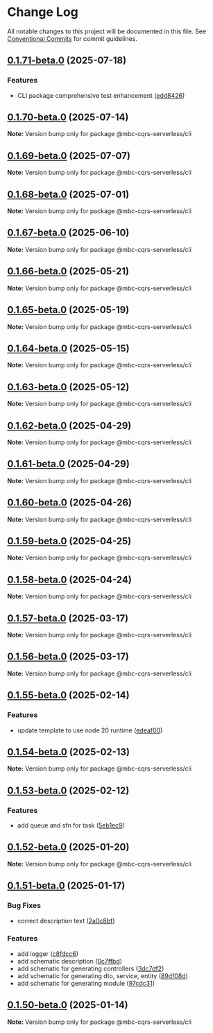 # Change Log

All notable changes to this project will be documented in this file.
See [Conventional Commits](https://conventionalcommits.org) for commit guidelines.

## [0.1.71-beta.0](https://github.com/mbc-net/mbc-cqrs-serverless/compare/v0.1.70-beta.0...v0.1.71-beta.0) (2025-07-18)

### Features

- CLI package comprehensive test enhancement ([edd8426](https://github.com/mbc-net/mbc-cqrs-serverless/commit/edd842662d90f5c1609cde332456489cd6f80062))

## [0.1.70-beta.0](https://github.com/mbc-net/mbc-cqrs-serverless/compare/v0.1.69-beta.0...v0.1.70-beta.0) (2025-07-14)

**Note:** Version bump only for package @mbc-cqrs-serverless/cli

## [0.1.69-beta.0](https://github.com/mbc-net/mbc-cqrs-serverless/compare/v0.1.68-beta.0...v0.1.69-beta.0) (2025-07-07)

**Note:** Version bump only for package @mbc-cqrs-serverless/cli

## [0.1.68-beta.0](https://github.com/mbc-net/mbc-cqrs-serverless/compare/v0.1.67-beta.0...v0.1.68-beta.0) (2025-07-01)

**Note:** Version bump only for package @mbc-cqrs-serverless/cli

## [0.1.67-beta.0](https://github.com/mbc-net/mbc-cqrs-serverless/compare/v0.1.66-beta.0...v0.1.67-beta.0) (2025-06-10)

**Note:** Version bump only for package @mbc-cqrs-serverless/cli

## [0.1.66-beta.0](https://github.com/mbc-net/mbc-cqrs-serverless/compare/v0.1.65-beta.0...v0.1.66-beta.0) (2025-05-21)

**Note:** Version bump only for package @mbc-cqrs-serverless/cli

## [0.1.65-beta.0](https://github.com/mbc-net/mbc-cqrs-serverless/compare/v0.1.64-beta.0...v0.1.65-beta.0) (2025-05-19)

**Note:** Version bump only for package @mbc-cqrs-serverless/cli

## [0.1.64-beta.0](https://github.com/mbc-net/mbc-cqrs-serverless/compare/v0.1.63-beta.0...v0.1.64-beta.0) (2025-05-15)

**Note:** Version bump only for package @mbc-cqrs-serverless/cli

## [0.1.63-beta.0](https://github.com/mbc-net/mbc-cqrs-serverless/compare/v0.1.62-beta.0...v0.1.63-beta.0) (2025-05-12)

**Note:** Version bump only for package @mbc-cqrs-serverless/cli

## [0.1.62-beta.0](https://github.com/mbc-net/mbc-cqrs-serverless/compare/v0.1.61-beta.0...v0.1.62-beta.0) (2025-04-29)

**Note:** Version bump only for package @mbc-cqrs-serverless/cli

## [0.1.61-beta.0](https://github.com/mbc-net/mbc-cqrs-serverless/compare/v0.1.60-beta.0...v0.1.61-beta.0) (2025-04-29)

**Note:** Version bump only for package @mbc-cqrs-serverless/cli

## [0.1.60-beta.0](https://github.com/mbc-net/mbc-cqrs-serverless/compare/v0.1.59-beta.0...v0.1.60-beta.0) (2025-04-26)

**Note:** Version bump only for package @mbc-cqrs-serverless/cli

## [0.1.59-beta.0](https://github.com/mbc-net/mbc-cqrs-serverless/compare/v0.1.58-beta.0...v0.1.59-beta.0) (2025-04-25)

**Note:** Version bump only for package @mbc-cqrs-serverless/cli

## [0.1.58-beta.0](https://github.com/mbc-net/mbc-cqrs-serverless/compare/v0.1.57-beta.0...v0.1.58-beta.0) (2025-04-24)

**Note:** Version bump only for package @mbc-cqrs-serverless/cli

## [0.1.57-beta.0](https://github.com/mbc-net/mbc-cqrs-serverless/compare/v0.1.56-beta.0...v0.1.57-beta.0) (2025-03-17)

**Note:** Version bump only for package @mbc-cqrs-serverless/cli

## [0.1.56-beta.0](https://github.com/mbc-net/mbc-cqrs-serverless/compare/v0.1.55-beta.0...v0.1.56-beta.0) (2025-03-17)

**Note:** Version bump only for package @mbc-cqrs-serverless/cli

## [0.1.55-beta.0](https://github.com/mbc-net/mbc-cqrs-serverless/compare/v0.1.54-beta.0...v0.1.55-beta.0) (2025-02-14)

### Features

- update template to use node 20 runtime ([edeaf00](https://github.com/mbc-net/mbc-cqrs-serverless/commit/edeaf00459db3a9e41b57cae8f8a0cda00540c80))

## [0.1.54-beta.0](https://github.com/mbc-net/mbc-cqrs-serverless/compare/v0.1.53-beta.0...v0.1.54-beta.0) (2025-02-13)

**Note:** Version bump only for package @mbc-cqrs-serverless/cli

## [0.1.53-beta.0](https://github.com/mbc-net/mbc-cqrs-serverless/compare/v0.1.52-beta.0...v0.1.53-beta.0) (2025-02-12)

### Features

- add queue and sfn for task ([5eb1ec9](https://github.com/mbc-net/mbc-cqrs-serverless/commit/5eb1ec978d3a6a87d6ad8d7cd6467fdc0200bc52))

## [0.1.52-beta.0](https://github.com/mbc-net/mbc-cqrs-serverless/compare/v0.1.51-beta.0...v0.1.52-beta.0) (2025-01-20)

**Note:** Version bump only for package @mbc-cqrs-serverless/cli

## [0.1.51-beta.0](https://github.com/mbc-net/mbc-cqrs-serverless/compare/v0.1.50-beta.0...v0.1.51-beta.0) (2025-01-17)

### Bug Fixes

- correct description text ([2a0c8bf](https://github.com/mbc-net/mbc-cqrs-serverless/commit/2a0c8bf5dd14d41f4853014ce934ebeb5cca2b52))

### Features

- add logger ([c8fdcc6](https://github.com/mbc-net/mbc-cqrs-serverless/commit/c8fdcc65f88407cb5b0d636200cc8713974a42f7))
- add schematic description ([0c7ffbd](https://github.com/mbc-net/mbc-cqrs-serverless/commit/0c7ffbdd9a287f471ac7020a7d485a3d04df2351))
- add schematic for generating controllers ([3dc7df2](https://github.com/mbc-net/mbc-cqrs-serverless/commit/3dc7df2f4a91b7cbfcfe7a18169a282d5fcccbe4))
- add schematic for generating dto, service, entity ([89df08d](https://github.com/mbc-net/mbc-cqrs-serverless/commit/89df08d71824c99071013b98c9fc4198d6a9dc6a))
- add schematic for generating module ([97cdc31](https://github.com/mbc-net/mbc-cqrs-serverless/commit/97cdc313265162411d84c3b3b1e2b858bd38d423))

## [0.1.50-beta.0](https://github.com/mbc-net/mbc-cqrs-serverless/compare/v0.1.49-beta.0...v0.1.50-beta.0) (2025-01-14)

**Note:** Version bump only for package @mbc-cqrs-serverless/cli
